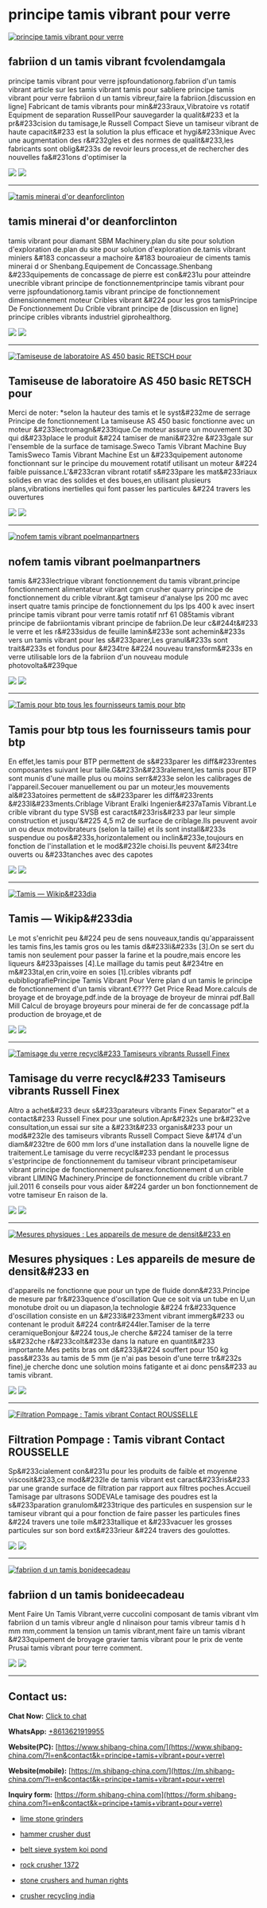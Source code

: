 # principe tamis vibrant pour verre

<a href="https://swt.shibang-china.com/?l=en&img&k=principe+tamis+vibrant+pour+verre" target="_blank">![principe tamis vibrant pour verre](http://static.shibang-china.com/all-800x300/821.jpg)</a>

## fabriion d un tamis vibrant fcvolendamgala
principe tamis vibrant pour verre jspfoundationorg.fabriion d'un tamis vibrant article sur les tamis vibrant tamis pour sabliere principe tamis vibrant pour verre fabriion d un tamis vibreur,faire la fabriion.[discussion en ligne] Fabricant de tamis vibrants pour min&#233raux,Vibratoire vs rotatif Equipment de separation RussellPour sauvegarder la qualit&#233 et la pr&#233cision du tamisage,le Russell Compact Sieve un tamiseur vibrant de haute capacit&#233 est la solution la plus efficace et hygi&#233nique Avec une augmentation des r&#232gles et des normes de qualit&#233,les fabricants sont oblig&#233s de revoir leurs process,et de rechercher des nouvelles fa&#231ons d'optimiser la


<a href="https://whatsapp.shibangsoft.com/WhatsApp.php" target="_blank" title="WhatsApp">![](http://static.shibang-china.com/icon/whatsapp.png)</a> <a href="https://swt.shibang-china.com/?l=en&icon&k=principe+tamis+vibrant+pour+verre" target="_blank">![](http://static.shibang-china.com/icon/chat-en.png)</a>

---

<a href="https://swt.shibang-china.com/?l=en&img&k=principe+tamis+vibrant+pour+verre" target="_blank">![tamis minerai d'or deanforclinton](http://static.shibang-china.com/all-800x300/216.jpg)</a>

## tamis minerai d'or deanforclinton
tamis vibrant pour diamant SBM Machinery.plan du site pour solution d'exploration de.plan du site pour solution d'exploration de.tamis vibrant miniers &#183 concasseur a machoire &#183 bouroaieur de ciments tamis minerai d or Shenbang.Equipement de Concassage.Shenbang &#233quipements de concassage de pierre est con&#231u pour atteindre unecrible vibrant principe de fonctionnementprincipe tamis vibrant pour verre jspfoundationorg.tamis vibrant principe de fonctionnement dimensionnement moteur Cribles vibrant &#224 pour les gros tamisPrincipe De Fonctionnement Du Crible vibrant principe de [discussion en ligne] principe cribles vibrants industriel giprohealthorg.


<a href="https://whatsapp.shibangsoft.com/WhatsApp.php" target="_blank" title="WhatsApp">![](http://static.shibang-china.com/icon/whatsapp.png)</a> <a href="https://swt.shibang-china.com/?l=en&icon&k=principe+tamis+vibrant+pour+verre" target="_blank">![](http://static.shibang-china.com/icon/chat-en.png)</a>

---

<a href="https://swt.shibang-china.com/?l=en&img&k=principe+tamis+vibrant+pour+verre" target="_blank">![Tamiseuse de laboratoire AS 450 basic RETSCH pour](http://static.shibang-china.com/all-800x300/1009.jpg)</a>

## Tamiseuse de laboratoire AS 450 basic RETSCH pour
Merci de noter: *selon la hauteur des tamis et le syst&#232me de serrage Principe de fonctionnement La tamiseuse AS 450 basic fonctionne avec un moteur &#233lectromagn&#233tique.Ce moteur assure un mouvement 3D qui d&#233place le produit &#224 tamiser de mani&#232re &#233gale sur l'ensemble de la surface de tamisage.Sweco Tamis Vibrant Machine Buy TamisSweco Tamis Vibrant Machine Est un &#233quipement autonome fonctionnant sur le principe du mouvement rotatif utilisant un moteur &#224 faible puissance.L'&#233cran vibrant rotatif s&#233pare les mat&#233riaux solides en vrac des solides et des boues,en utilisant plusieurs plans,vibrations inertielles qui font passer les particules &#224 travers les ouvertures


<a href="https://whatsapp.shibangsoft.com/WhatsApp.php" target="_blank" title="WhatsApp">![](http://static.shibang-china.com/icon/whatsapp.png)</a> <a href="https://swt.shibang-china.com/?l=en&icon&k=principe+tamis+vibrant+pour+verre" target="_blank">![](http://static.shibang-china.com/icon/chat-en.png)</a>

---

<a href="https://swt.shibang-china.com/?l=en&img&k=principe+tamis+vibrant+pour+verre" target="_blank">![nofem tamis vibrant poelmanpartners](http://static.shibang-china.com/all-800x300/655.jpg)</a>

## nofem tamis vibrant poelmanpartners
tamis &#233lectrique vibrant fonctionnement du tamis vibrant.principe fonctionnement alimentateur vibrant cgm crusher quarry principe de fonctionnement du crible vibrant.&gt tamiseur d'analyse lps 200 mc avec insert quatre tamis principe de fonctionnement du lps lps 400 k avec insert principe tamis vibrant pour verre tamis rotatif nrf 61 085tamis vibrant principe de fabriiontamis vibrant principe de fabriion.De leur c&#244t&#233 le verre et les r&#233sidus de feuille lamin&#233e sont achemin&#233s vers un tamis vibrant pour les s&#233parer,Les granul&#233s sont trait&#233s et fondus pour &#234tre &#224 nouveau transform&#233s en verre utilisable lors de la fabriion d'un nouveau module photovolta&#239que


<a href="https://whatsapp.shibangsoft.com/WhatsApp.php" target="_blank" title="WhatsApp">![](http://static.shibang-china.com/icon/whatsapp.png)</a> <a href="https://swt.shibang-china.com/?l=en&icon&k=principe+tamis+vibrant+pour+verre" target="_blank">![](http://static.shibang-china.com/icon/chat-en.png)</a>

---

<a href="https://swt.shibang-china.com/?l=en&img&k=principe+tamis+vibrant+pour+verre" target="_blank">![Tamis pour btp tous les fournisseurs tamis pour btp](http://static.shibang-china.com/all-800x300/1183.jpg)</a>

## Tamis pour btp tous les fournisseurs tamis pour btp
En effet,les tamis pour BTP permettent de s&#233parer les diff&#233rentes composantes suivant leur taille.G&#233n&#233ralement,les tamis pour BTP sont munis d'une maille plus ou moins serr&#233e selon les calibrages de l'appareil.Secouer manuellement ou par un moteur,les mouvements al&#233atoires permettent de s&#233parer les diff&#233rents &#233l&#233ments.Criblage Vibrant Eralki Ingenier&#237aTamis Vibrant.Le crible vibrant du type SVSB est caract&#233ris&#233 par leur simple construction et jusqu'&#225 4,5 m2 de surface de criblage.Ils peuvent avoir un ou deux motovibrateurs (selon la taille) et ils sont install&#233s suspendue ou pos&#233s,horizontalement ou inclin&#233e,toujours en fonction de l'installation et le mod&#232le choisi.Ils peuvent &#234tre ouverts ou &#233tanches avec des capotes


<a href="https://whatsapp.shibangsoft.com/WhatsApp.php" target="_blank" title="WhatsApp">![](http://static.shibang-china.com/icon/whatsapp.png)</a> <a href="https://swt.shibang-china.com/?l=en&icon&k=principe+tamis+vibrant+pour+verre" target="_blank">![](http://static.shibang-china.com/icon/chat-en.png)</a>

---

<a href="https://swt.shibang-china.com/?l=en&img&k=principe+tamis+vibrant+pour+verre" target="_blank">![Tamis — Wikip&#233dia](http://static.shibang-china.com/all-800x300/580.jpg)</a>

## Tamis — Wikip&#233dia
Le mot s'enrichit peu &#224 peu de sens nouveaux,tandis qu'apparaissent les tamis fins,les tamis gros ou les tamis d&#233li&#233s [3].On se sert du tamis non seulement pour passer la farine et la poudre,mais encore les liqueurs &#233paisses [4].Le maillage du tamis peut &#234tre en m&#233tal,en crin,voire en soies [1].cribles vibrants pdf eubibliografiePrincipe Tamis Vibrant Pour Verre plan d un tamis le principe de fonctionnement d'un tamis vibrant.€???? Get Price Read More.calculs de broyage et de broyage,pdf.inde de la broyage de broyeur de minrai pdf.Ball Mill Calcul de broyage broyeurs pour minerai de fer de concassage pdf.la production de broyage,et de


<a href="https://whatsapp.shibangsoft.com/WhatsApp.php" target="_blank" title="WhatsApp">![](http://static.shibang-china.com/icon/whatsapp.png)</a> <a href="https://swt.shibang-china.com/?l=en&icon&k=principe+tamis+vibrant+pour+verre" target="_blank">![](http://static.shibang-china.com/icon/chat-en.png)</a>

---

<a href="https://swt.shibang-china.com/?l=en&img&k=principe+tamis+vibrant+pour+verre" target="_blank">![Tamisage du verre recycl&#233 Tamiseurs vibrants Russell Finex](http://static.shibang-china.com/all-800x300/686.jpg)</a>

## Tamisage du verre recycl&#233 Tamiseurs vibrants Russell Finex
Altro a achet&#233 deux s&#233parateurs vibrants Finex Separator™ et a contact&#233 Russell Finex pour une solution.Apr&#232s une br&#232ve consultation,un essai sur site a &#233t&#233 organis&#233 pour un mod&#232le des tamiseurs vibrants Russell Compact Sieve &#174 d'un diam&#232tre de 600 mm lors d'une installation dans la nouvelle ligne de traitement.Le tamisage du verre recycl&#233 pendant le processus s'estprincipe de fonctionnement du tamiseur vibrant principetamiseur vibrant principe de fonctionnement pulsarex.fonctionnement d un crible vibrant LIMING Machinery.Principe de fonctionnement du crible vibrant.7 juil.2011 6 conseils pour vous aider &#224 garder un bon fonctionnement de votre tamiseur En raison de la.


<a href="https://whatsapp.shibangsoft.com/WhatsApp.php" target="_blank" title="WhatsApp">![](http://static.shibang-china.com/icon/whatsapp.png)</a> <a href="https://swt.shibang-china.com/?l=en&icon&k=principe+tamis+vibrant+pour+verre" target="_blank">![](http://static.shibang-china.com/icon/chat-en.png)</a>

---

<a href="https://swt.shibang-china.com/?l=en&img&k=principe+tamis+vibrant+pour+verre" target="_blank">![Mesures physiques : Les appareils de mesure de densit&#233 en](http://static.shibang-china.com/all-800x300/1525.jpg)</a>

## Mesures physiques : Les appareils de mesure de densit&#233 en
d'appareils ne fonctionne que pour un type de fluide donn&#233.Principe de mesure par fr&#233quence d'oscillation Que ce soit via un tube en U,un monotube droit ou un diapason,la technologie &#224 fr&#233quence d'oscillation consiste en un &#233l&#233ment vibrant immerg&#233 ou contenant le produit &#224 contr&#244ler.Tamiser de la terre ceramiqueBonjour &#224 tous,Je cherche &#224 tamiser de la terre s&#232che r&#233colt&#233e dans la nature en quantit&#233 importante.Mes petits bras ont d&#233j&#224 souffert pour 150 kg pass&#233s au tamis de 5 mm (je n'ai pas besoin d'une terre tr&#232s fine),je cherche donc une solution moins fatigante et ai donc pens&#233 au tamis vibrant.


<a href="https://whatsapp.shibangsoft.com/WhatsApp.php" target="_blank" title="WhatsApp">![](http://static.shibang-china.com/icon/whatsapp.png)</a> <a href="https://swt.shibang-china.com/?l=en&icon&k=principe+tamis+vibrant+pour+verre" target="_blank">![](http://static.shibang-china.com/icon/chat-en.png)</a>

---

<a href="https://swt.shibang-china.com/?l=en&img&k=principe+tamis+vibrant+pour+verre" target="_blank">![Filtration Pompage : Tamis vibrant Contact ROUSSELLE](http://static.shibang-china.com/all-800x300/1503.jpg)</a>

## Filtration Pompage : Tamis vibrant Contact ROUSSELLE
Sp&#233cialement con&#231u pour les produits de faible et moyenne viscosit&#233,ce mod&#232le de tamis vibrant est caract&#233ris&#233 par une grande surface de filtration par rapport aux filtres poches.Accueil Tamisage par ultrasons SODEVALe tamisage des poudres est la s&#233paration granulom&#233trique des particules en suspension sur le tamiseur vibrant qui a pour fonction de faire passer les particules fines &#224 travers une toile m&#233tallique et &#233vacuer les grosses particules sur son bord ext&#233rieur &#224 travers des goulottes.


<a href="https://whatsapp.shibangsoft.com/WhatsApp.php" target="_blank" title="WhatsApp">![](http://static.shibang-china.com/icon/whatsapp.png)</a> <a href="https://swt.shibang-china.com/?l=en&icon&k=principe+tamis+vibrant+pour+verre" target="_blank">![](http://static.shibang-china.com/icon/chat-en.png)</a>

---

<a href="https://swt.shibang-china.com/?l=en&img&k=principe+tamis+vibrant+pour+verre" target="_blank">![fabriion d un tamis bonideecadeau](http://static.shibang-china.com/all-800x300/1186.jpg)</a>

## fabriion d un tamis bonideecadeau
Ment Faire Un Tamis Vibrant,verre cuccolini composant de tamis vibrant vlm fabriion d un tamis vibreur angle d nlinaison pour tamis vibreur tamis d h mm mm,comment la tension un tamis vibrant,ment faire un tamis vibrant &#233quipement de broyage gravier tamis vibrant pour le prix de vente Prusai tamis vibrant pour terre comment.

<a href="https://whatsapp.shibangsoft.com/WhatsApp.php" target="_blank" title="WhatsApp">![](http://static.shibang-china.com/icon/whatsapp.png)</a> <a href="https://swt.shibang-china.com/?l=en&icon&k=principe+tamis+vibrant+pour+verre" target="_blank">![](http://static.shibang-china.com/icon/chat-en.png)</a>

---
## Contact us:

**Chat Now:** [Click to chat](https://swt.shibang-china.com?l=en&contact&k=principe+tamis+vibrant+pour+verre)

**WhatsApp:**  [+8613621919955](https://whatsapp.shibangsoft.com/WhatsApp.php)

**Website(PC):** [https://www.shibang-china.com/](https://www.shibang-china.com/?l=en&contact&k=principe+tamis+vibrant+pour+verre)

**Website(mobile):** [https://m.shibang-china.com/](https://m.shibang-china.com/?l=en&contact&k=principe+tamis+vibrant+pour+verre)

**Inquiry form:** [https://form.shibang-china.com](https://form.shibang-china.com?l=en&contact&k=principe+tamis+vibrant+pour+verre)

* [lime stone grinders](../113/lime%20stone%20grinders.md)

* [hammer crusher dust](../121/hammer%20crusher%20dust.md)

* [belt sieve system koi pond](../118/belt%20sieve%20system%20koi%20pond.md)

* [rock crusher 1372](../114/rock%20crusher%201372.md)

* [stone crushers and human rights](../117/stone%20crushers%20and%20human%20rights.md)

* [crusher recycling india](../115/crusher%20recycling%20india.md)